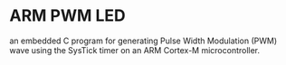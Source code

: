 # ARM PWM LED
an embedded C program for generating Pulse Width Modulation (PWM) wave using the SysTick timer on an ARM Cortex-M microcontroller.
